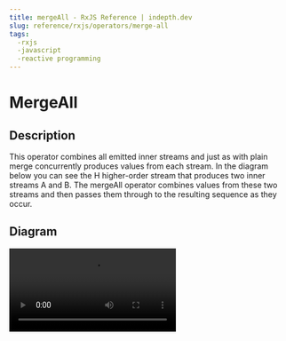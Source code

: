 ```yaml
---
title: mergeAll - RxJS Reference | indepth.dev 
slug: reference/rxjs/operators/merge-all 
tags:
  -rxjs 
  -javascript 
  -reactive programming
---
```


# MergeAll

## Description

This operator combines all emitted inner streams and just as with plain merge concurrently produces values from each
stream. In the diagram below you can see the H higher-order stream that produces two inner streams A and B. The mergeAll
operator combines values from these two streams and then passes them through to the resulting sequence as they occur.

## Diagram

<video>
    <source src="merge-all.mp4" type="video/mp4">
</video>






